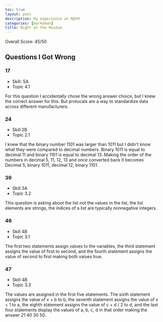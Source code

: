 ```yaml
---
toc: true
layout: post
description: My experience at N@tM
categories: [markdown]
title: Night at the Museum
---
```


Overall Score: 45/50

## Questions I Got Wrong

### 17

- Skill: 5A
- Topic 4.1

For this question I accidentally chose the wrong answer choice, but I knew the correct answer for this. But protocals are a way to standardize data across different manufacturers.

### 24

- Skill 2B
- Topic 2.1

I knew that the binary number 1101 was larger than 1011 but I didn't know what they were compared to decimal numbers. Binary 1011 is equal to decimal 11 and binary 1101 is equal to decimal 13. Making the order of the numbers in decimal 5, 11, 12, 13 and once converted back it becomes Decimal 5, binary 1011, decimal 12, binary 1101.

### 39

- Skill 3A
- Topic 3.2

This question is asking about the list not the values in the list, the list elements are strings, the indices of a list are typically nonnegative integers.

### 46

- Skill 4B
- Topic 3.1

The first two statements assign values to the variables, the third statement assigns the value of first to second, and the fourth statement assigns the value of second to first making both values true.

### 47

- Skill 4B
- Topic 3.3

The values are assigned in the first five statements. The sixth statement assigns the value of x + b to b, the seventh statement assigns the value of x + 1 to a, the eighth statement assigns the value of c + d / 2 to d, and the last four statements display the values of a, b, c, d in that order making the answer 21 40 30 50.
